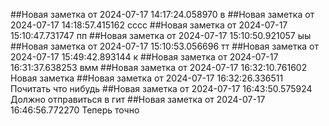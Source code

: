 ##Новая заметка от 2024-07-17 14:17:24.058970
 в
##Новая заметка от 2024-07-17 14:18:57.415162
 сссс
##Новая заметка от 2024-07-17 15:10:47.731747
 пп
##Новая заметка от 2024-07-17 15:10:50.921057
 ыы
##Новая заметка от 2024-07-17 15:10:53.056696
 тт
##Новая заметка от 2024-07-17 15:49:42.893144
 к
##Новая заметка от 2024-07-17 16:31:37.638253
 вмм
##Новая заметка от 2024-07-17 16:32:10.761602
 Новая заметка
##Новая заметка от 2024-07-17 16:32:26.336511
 Почитать что нибудь
##Новая заметка от 2024-07-17 16:43:50.575924
 Должно отправиться в гит
##Новая заметка от 2024-07-17 16:46:56.772270
 Теперь точно
